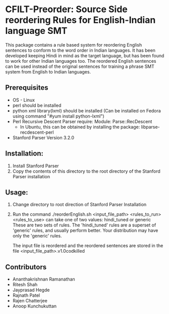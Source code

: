 # CFILT-Preorder: Source Side reordering Rules for English-Indian language SMT

This package contains a rule based system for reordering English sentences to conform to the word order in Indian languages. It has been developed keeping Hindi in mind as the target language, but has been found to work for other Indian languages too. The reordered English sentences can be used instead of the original sentences for training a phrase SMT system from English to Indian languages. 

## Prerequisites

- OS - Linux
- perl should be installed 
- python xml library(lxml) should be installed 
(Can be installed on Fedora using command "#yum install python-lxml")
- Perl Recursive Descent Parser require: Module: Parse::RecDescent 
  - In Ubuntu, this can be obtained by installing the package: libparse-recdescent-perl
- Stanford Parser Version 3.2.0

## Installation:
1. Install Stanford Parser
2. Copy the contents of this directory to the root directory of the Stanford Parser installation

## Usage: 
1. Change directory to root direction of Stanford Parser Installation
2. Run the command 
    ./reorderEnglish.sh <input_file_path> <rules_to_run>  
    <rules_to_use> can take one of two values: hindi_tuned or generic
    These are two sets of rules. The 'hindi_tuned' rules are a superset of 'generic' rules, and usually perform better. Your distribution may have only the 'generic' rules. 

    The input file is reordered and the reordered sentences are stored in the file <input_file_path>.v1.0codkilled


## Contributors

- Ananthakrishnan Ramanathan
- Ritesh Shah
- Jayprasad Hegde
- Rajnath Patel 
- Rajen Chatterjee
- Anoop Kunchukuttan